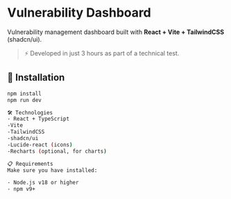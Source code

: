 # Vulnerability Dashboard
Vulnerability management dashboard built with **React + Vite + TailwindCSS** (shadcn/ui).
> ⚡ Developed in just 3 hours as part of a technical test.

## 🚀 Installation
```bash
npm install
npm run dev

🛠 Technologies
- React + TypeScript
-Vite
-TailwindCSS
-shadcn/ui
-Lucide-react (icons)
-Recharts (optional, for charts)

📋 Requirements
Make sure you have installed:

- Node.js v18 or higher
- npm v9+
